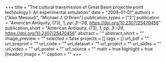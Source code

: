 +++
title = "The cultural transmission of Great Basin projectile point technology I: An experimental simulation"
date = "2008-01-01"
authors = ["Alex Mesoudi", "Michael J. O'Brien"]
publication_types = ["2"]
publication = "American Antiquity, (73), 1, _pp. 3--28_, https://doi.org/10.2307/25470456"
publication_short = "American Antiquity, (73), 1, _pp. 3--28_, https://doi.org/10.2307/25470456"
abstract = ""
abstract_short = ""
image_preview = ""
selected = false
projects = []
tags = []
url_pdf = ""
url_preprint = ""
url_code = ""
url_dataset = ""
url_project = ""
url_slides = ""
url_video = ""
url_poster = ""
url_source = ""
math = true
highlight = true
[header]
image = ""
caption = ""
+++
